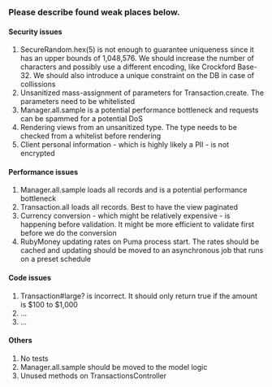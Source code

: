 ### Please describe found weak places below.

#### Security issues

1. SecureRandom.hex(5) is not enough to guarantee uniqueness since it has an upper bounds of 1,048,576. We should increase the number of characters and possibly use a different encoding, like Crockford Base-32. We should also introduce a unique constraint on the DB in case of collissions
2. Unsanitized mass-assignment of parameters for Transaction.create. The parameters need to be whitelisted
3. Manager.all.sample is a potential performance bottleneck and requests can be spammed for a potential DoS
4. Rendering views from an unsanitized type. The type needs to be checked from a whitelist before rendering
5. Client personal information - which is highly likely a PII - is not encrypted

#### Performance issues

1. Manager.all.sample loads all records and is a potential performance bottleneck
2. Transaction.all loads all records. Best to have the view paginated
3. Currency conversion - which might be relatively expensive - is happening before validation. It might be more efficient to validate first before we do the conversion
4. RubyMoney updating rates on Puma process start. The rates should be cached and updating should be moved to an asynchronous job that runs on a preset schedule

#### Code issues

1. Transaction#large? is incorrect. It should only return true if the amount is $100 to $1,000
2. ...
3. ...

#### Others

1. No tests
2. Manager.all.sample should be moved to the model logic
3. Unused methods on TransactionsController
